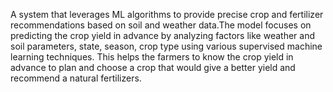 A system that leverages ML algorithms to provide precise crop and fertilizer recommendations based on soil and weather data.The model focuses on predicting the crop yield in advance by analyzing factors like  weather and soil parameters, state, season, crop type using various supervised machine learning techniques. This helps the farmers to know the crop yield in advance to plan and choose a crop that would give a better yield and recommend a natural fertilizers.
